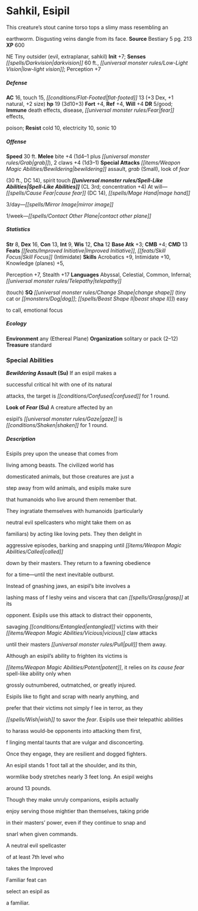 ﻿---
cssclass: [monsters]
title1: Sahkil, Esipil
desc_short: This creature's stout canine torso tops a slimy mass resembling anearthworm.
  Disgusting veins dangle from its face.
title2: Esipil
CR: 2
sources:
- name: Bestiary 5
  page: 213
  link: http://paizo.com/products/btpy9g9x?Pathfinder-Roleplaying-Game-Bestiary-5
XP: 600
alignment: NE
size: Tiny
type: outsider
subtypes:
- evil
- extraplanar
- sahkil
initiative:
  bonus: 7
senses:
  darkvision: 60
  low-light vision: true
AC:
  AC: 16
  touch: 15
  flat_footed: 13
  components:
    dex: 3
    natural: 1
    size: 2
HP:
  HP: 19
  long: 3d10+3
saves:
  fort: 4
  ref: 4
  will: 4
DR:
- amount: 5
  weakness: good
immunities:
- death effects
- disease
- fear effects,poison
resistances:
  cold: 10
  electricity: 10
  sonic: 10
speeds:
  base: 30
attacks:
  melee:
  - - text: bite +4 (1d4-1 plus grab)
      entries:
      - - damage: 1d4-1
        - effect: grab
      attack: bite
      bonus:
      - 4
    - text: 2 claws +4 (1d3-1)
      entries:
      - - damage: 1d3-1
      count: 2
      attack: claws
      bonus:
      - 4
  special:
  - bewildering assault
  - grab (Small)
  - look of fear(30 ft., DC 14)
  - spirit touch
spell_like_abilities:
  entries:
  - name: cause fear
    source: default
    freq: At will
    DC: 14
  - name: mage hand
    source: default
    freq: At will
  - name: mirror image
    source: default
    freq: 3/day
  - name: contact other plane
    source: default
    freq: 1/week
  sources:
  - name: default
    CL: 3
    concentration: 4
ability_scores:
  STR: 8
  DEX: 16
  CON: 13
  INT: 9
  WIS: 12
  CHA: 12
BAB: 3
CMB: 4
CMD: 13
feats:
- name: Improved Initiative
- name: Skill Focus (Intimidate)
skills:
  Acrobatics: 9
  Intimidate: 10
  Knowledge (planes): 5
  Perception: 7
  Stealth: 17
languages:
- Abyssal
- Celestial
- Common
- Infernal
- telepathy(touch)
special_qualities:
- change shape (tiny cat or dog; beast shape II) easyto call
- emotional focus
ecology:
  environment: any (Ethereal Plane)
  organization: solitary or pack (2-12)
  treasure_type: standard
special_abilities:
  Bewildering Assault (Su): If an esipil makes asuccessful critical hit with one of
    its naturalattacks, the target is confused for 1 round.
  Look of Fear (Su): A creature affected by anesipil's gaze is shaken for 1 round.
desc_long: |-
  Esipils prey upon the unease that comes fromliving among beasts. The civilized world hasdomesticated animals, but those creatures are just astep away from wild animals, and esipils make surethat humanoids who live around them remember that.They ingratiate themselves with humanoids (particularlyneutral evil spellcasters who might take them on asfamiliars) by acting like loving pets. They then delight inaggressive episodes, barking and snapping until calleddown by their masters. They return to a fawning obediencefor a time-until the next inevitable outburst.

  Instead of gnashing jaws, an esipil's bite involves alashing mass of f leshy veins and viscera that can grasp at itsopponent. Esipils use this attack to distract their opponents,savaging entangled victims with their vicious claw attacksuntil their masters pull them away.

  Although an esipil's ability to frighten its victims ispotent, it relies on its cause fear spell-like ability only whengrossly outnumbered, outmatched, or greatly injured.Esipils like to fight and scrap with nearly anything, andprefer that their victims not simply f lee in terror, as theywish to savor the fear. Esipils use their telepathic abilitiesto harass would-be opponents into attacking them first,f linging mental taunts that are vulgar and disconcerting.Once they engage, they are resilient and dogged fighters.An esipil stands 1 foot tall at the shoulder, and its thin,wormlike body stretches nearly 3 feet long. An esipil weighsaround 13 pounds.

  Though they make unruly companions, esipils actuallyenjoy serving those mightier than themselves, taking pridein their masters' power, even if they continue to snap andsnarl when given commands.A neutral evil spellcasterof at least 7th level whotakes the ImprovedFamiliar feat canselect an esipil asa familiar.

---

# Sahkil, Esipil
This creature’s stout canine torso tops a slimy mass resembling an

earthworm. Disgusting veins dangle from its face.
**Source** Bestiary 5 pg. 213
**XP** 600

NE Tiny outsider (evil, extraplanar, sahkil)
**Init** +7; **Senses** _[[spells/Darkvision|darkvision]]_ 60 ft., _[[universal monster rules/Low-Light Vision|low-light vision]]_; Perception +7

##### Defense

**AC** 16, touch 15, _[[conditions/Flat-Footed|flat-footed]]_ 13 (+3 Dex, +1 natural, +2 size)
**hp** 19 (3d10+3)
**Fort** +4, **Ref** +4, **Will** +4
**DR** 5/good; **Immune** death effects, disease, _[[universal monster rules/Fear|fear]]_ effects,

poison; **Resist** cold 10, electricity 10, sonic 10

##### Offense
**Speed** 30 ft.
**Melee** bite +4 (1d4–1 plus _[[universal monster rules/Grab|grab]]_), 2 claws +4 (1d3–1)
**Special Attacks** _[[items/Weapon Magic Abilities/Bewildering|bewildering]]_ assault, _grab_ (Small), look of _fear_

(30 ft., DC 14), spirit touch
**_[[universal monster rules/Spell-Like Abilities|Spell-Like Abilities]]_** (CL 3rd; concentration +4)
At will—_[[spells/Cause Fear|cause fear]]_ (DC 14), _[[spells/Mage Hand|mage hand]]_

3/day—_[[spells/Mirror Image|mirror image]]_

1/week—_[[spells/Contact Other Plane|contact other plane]]_

##### Statistics
**Str** 8, **Dex** 16, **Con** 13, **Int** 9, **Wis** 12, **Cha** 12
**Base Atk** +3; **CMB** +4; **CMD** 13
**Feats** _[[feats/Improved Initiative|Improved Initiative]]_, _[[feats/Skill Focus|Skill Focus]]_ (Intimidate)
**Skills** Acrobatics +9, Intimidate +10, Knowledge (planes) +5,

Perception +7, Stealth +17
**Languages** Abyssal, Celestial, Common, Infernal; _[[universal monster rules/Telepathy|telepathy]]_

(touch)
**SQ** _[[universal monster rules/Change Shape|change shape]]_ (tiny cat or _[[monsters/Dog|dog]]_; _[[spells/Beast Shape II|beast shape II]]_) easy

to call, emotional focus

##### Ecology

**Environment** any (Ethereal Plane)
**Organization** solitary or pack (2–12)
**Treasure** standard

### Special Abilities

**_Bewildering_ Assault (Su)** If an esipil makes a

successful critical hit with one of its natural

attacks, the target is _[[conditions/Confused|confused]]_ for 1 round.

**Look of _Fear_ (Su)** A creature affected by an

esipil’s _[[universal monster rules/Gaze|gaze]]_ is _[[conditions/Shaken|shaken]]_ for 1 round.

##### Description

Esipils prey upon the unease that comes from

living among beasts. The civilized world has

domesticated animals, but those creatures are just a

step away from wild animals, and esipils make sure

that humanoids who live around them remember that.

They ingratiate themselves with humanoids (particularly

neutral evil spellcasters who might take them on as

familiars) by acting like loving pets. They then delight in

aggressive episodes, barking and snapping until _[[items/Weapon Magic Abilities/Called|called]]_

down by their masters. They return to a fawning obedience

for a time—until the next inevitable outburst.

Instead of gnashing jaws, an esipil’s bite involves a

lashing mass of f leshy veins and viscera that can _[[spells/Grasp|grasp]]_ at its

opponent. Esipils use this attack to distract their opponents,

savaging _[[conditions/Entangled|entangled]]_ victims with their _[[items/Weapon Magic Abilities/Vicious|vicious]]_ claw attacks

until their masters _[[universal monster rules/Pull|pull]]_ them away.

Although an esipil’s ability to frighten its victims is

_[[items/Weapon Magic Abilities/Potent|potent]]_, it relies on its _cause fear_ spell-like ability only when

grossly outnumbered, outmatched, or greatly injured.

Esipils like to fight and scrap with nearly anything, and

prefer that their victims not simply f lee in terror, as they

_[[spells/Wish|wish]]_ to savor the _fear_. Esipils use their telepathic abilities

to harass would-be opponents into attacking them first,

f linging mental taunts that are vulgar and disconcerting.

Once they engage, they are resilient and dogged fighters.

An esipil stands 1 foot tall at the shoulder, and its thin,

wormlike body stretches nearly 3 feet long. An esipil weighs

around 13 pounds.

Though they make unruly companions, esipils actually

enjoy serving those mightier than themselves, taking pride

in their masters’ power, even if they continue to snap and

snarl when given commands.

A neutral evil spellcaster

of at least 7th level who

takes the Improved

Familiar feat can

select an esipil as

a familiar.